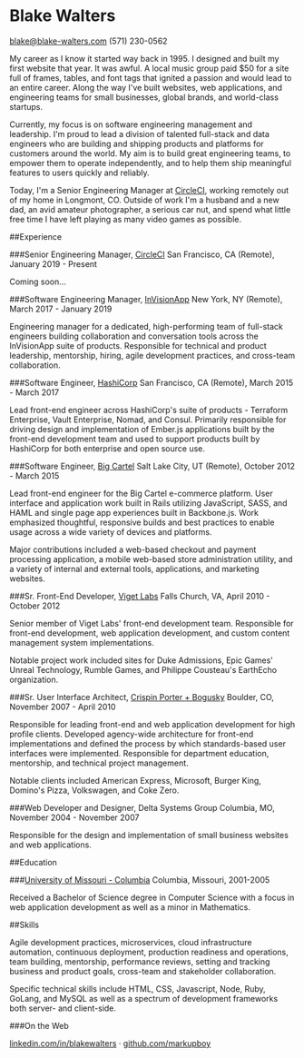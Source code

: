 # Blake Walters

blake@blake-walters.com
(571) 230-0562

My career as I know it started way back in 1995. I designed and built my first website that year. It was awful. A local music group paid \$50 for a site full of frames, tables, and font tags that ignited a passion and would lead to an entire career. Along the way I've built websites, web applications, and engineering teams for small businesses, global brands, and world-class startups.

Currently, my focus is on software engineering management and leadership. I'm proud to lead a division of talented full-stack and data engineers who are building and shipping products and platforms for customers around the world. My aim is to build great engineering teams, to empower them to operate independently, and to help them ship meaningful features to users quickly and reliably.

Today, I'm a Senior Engineering Manager at [CircleCI](http://www.circleci.com), working remotely out of my home in Longmont, CO. Outside of work I'm a husband and a new dad, an avid amateur photographer, a serious car nut, and spend what little free time I have left playing as many video games as possible.

##Experience

###Senior Engineering Manager, [CircleCI](http://www.circleci.com) <time>San Francisco, CA (Remote), January 2019 - Present</time>

Coming soon…

###Software Engineering Manager, [InVisionApp](http://www.invisionapp.com) <time>New York, NY (Remote), March 2017 - January 2019</time>

Engineering manager for a dedicated, high-performing team of full-stack engineers building collaboration and conversation tools across the InVisionApp suite of products. Responsible for technical and product leadership, mentorship, hiring, agile development practices, and cross-team collaboration.

###Software Engineer, [HashiCorp](http://www.hashicorp.com) <time>San Francisco, CA (Remote), March 2015 - March 2017</time>

Lead front-end engineer across HashiCorp's suite of products - Terraform Enterprise, Vault Enterprise, Nomad, and Consul. Primarily responsible for driving design and implementation of Ember.js applications built by the front-end development team and used to support products built by HashiCorp for both enterprise and open source use.

###Software Engineer, [Big Cartel](http://www.bigcartel.com) <time>Salt Lake City, UT (Remote), October 2012 - March 2015</time>

Lead front-end engineer for the Big Cartel e-commerce platform. User interface and application work built in Rails utilizing JavaScript, SASS, and HAML and single page app experiences built in Backbone.js. Work emphasized thoughtful, responsive builds and best practices to enable usage across a wide variety of devices and platforms.

Major contributions included a web-based checkout and payment processing application, a mobile web-based store administration utility, and a variety of internal and external tools, applications, and marketing websites.

###Sr. Front-End Developer, [Viget Labs](http://www.viget.com) <time>Falls Church, VA, April 2010 - October 2012</time>

Senior member of Viget Labs' front-end development team. Responsible for front-end development, web application development, and custom content management system implementations.

Notable project work included sites for Duke Admissions, Epic Games' Unreal Technology, Rumble Games, and Philippe Cousteau's EarthEcho organization.

###Sr. User Interface Architect, [Crispin Porter + Bogusky](http://www.cpbgroup.com) <time>Boulder, CO, November 2007 - April 2010</time>

Responsible for leading front-end and web application development for high profile clients. Developed agency-wide architecture for front-end implementations and defined the process by which standards-based user interfaces were implemented. Responsible for department education, mentorship, and technical project management.

Notable clients included American Express, Microsoft, Burger King, Domino's Pizza, Volkswagen, and Coke Zero.

###Web Developer and Designer, Delta Systems Group <time>Columbia, MO, November 2004 - November 2007</time>

Responsible for the design and implementation of small business websites and web applications.

##Education

###[University of Missouri - Columbia](http://www.mizzou.edu/) <time>Columbia, Missouri, 2001-2005</time>

Received a Bachelor of Science degree in Computer Science with a focus in web application development as well as a minor in Mathematics.

##Skills

Agile development practices, microservices, cloud infrastructure automation, continuous deployment, production readiness and operations, team building, mentorship, performance reviews, setting and tracking business and product goals, cross-team and stakeholder collaboration.

Specific technical skills include HTML, CSS, Javascript, Node, Ruby, GoLang, and MySQL as well as a spectrum of development frameworks both server- and client-side.

###On the Web

[linkedin.com/in/blakewalters](http://www.linkedin.com/in/blakewalters) &middot; [github.com/markupboy](http://www.github.com/markupboy)
